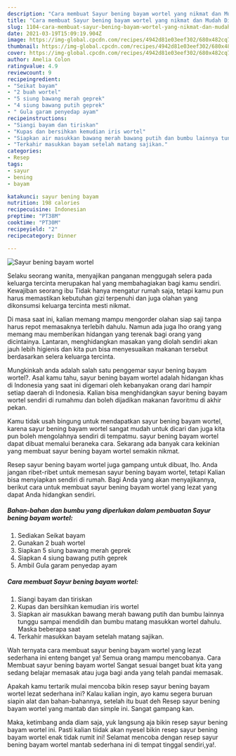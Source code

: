 ```yaml
---
description: "Cara membuat Sayur bening bayam wortel yang nikmat dan Mudah Dibuat"
title: "Cara membuat Sayur bening bayam wortel yang nikmat dan Mudah Dibuat"
slug: 1104-cara-membuat-sayur-bening-bayam-wortel-yang-nikmat-dan-mudah-dibuat
date: 2021-03-19T15:09:19.904Z
image: https://img-global.cpcdn.com/recipes/4942d81e03eef302/680x482cq70/sayur-bening-bayam-wortel-foto-resep-utama.jpg
thumbnail: https://img-global.cpcdn.com/recipes/4942d81e03eef302/680x482cq70/sayur-bening-bayam-wortel-foto-resep-utama.jpg
cover: https://img-global.cpcdn.com/recipes/4942d81e03eef302/680x482cq70/sayur-bening-bayam-wortel-foto-resep-utama.jpg
author: Amelia Colon
ratingvalue: 4.9
reviewcount: 9
recipeingredient:
- "Seikat bayam"
- "2 buah wortel"
- "5 siung bawang merah geprek"
- "4 siung bawang putih geprek"
- " Gula garam penyedap ayam"
recipeinstructions:
- "Siangi bayam dan tiriskan"
- "Kupas dan bersihkan kemudian iris wortel"
- "Siapkan air masukkan bawang merah bawang putih dan bumbu lainnya tunggu sampai mendidih dan bumbu matang masukkan wortel dahulu. Maska beberapa saat"
- "Terkahir masukkan bayam setelah matang sajikan."
categories:
- Resep
tags:
- sayur
- bening
- bayam

katakunci: sayur bening bayam 
nutrition: 198 calories
recipecuisine: Indonesian
preptime: "PT38M"
cooktime: "PT30M"
recipeyield: "2"
recipecategory: Dinner

---
```



![Sayur bening bayam wortel](https://img-global.cpcdn.com/recipes/4942d81e03eef302/680x482cq70/sayur-bening-bayam-wortel-foto-resep-utama.jpg)

Selaku seorang wanita, menyajikan panganan menggugah selera pada keluarga tercinta merupakan hal yang membahagiakan bagi kamu sendiri. Kewajiban seorang ibu Tidak hanya mengatur rumah saja, tetapi kamu pun harus memastikan kebutuhan gizi terpenuhi dan juga olahan yang dikonsumsi keluarga tercinta mesti nikmat.

Di masa  saat ini, kalian memang mampu mengorder olahan siap saji tanpa harus repot memasaknya terlebih dahulu. Namun ada juga lho orang yang memang mau memberikan hidangan yang terenak bagi orang yang dicintainya. Lantaran, menghidangkan masakan yang diolah sendiri akan jauh lebih higienis dan kita pun bisa menyesuaikan makanan tersebut berdasarkan selera keluarga tercinta. 



Mungkinkah anda adalah salah satu penggemar sayur bening bayam wortel?. Asal kamu tahu, sayur bening bayam wortel adalah hidangan khas di Indonesia yang saat ini digemari oleh kebanyakan orang dari hampir setiap daerah di Indonesia. Kalian bisa menghidangkan sayur bening bayam wortel sendiri di rumahmu dan boleh dijadikan makanan favoritmu di akhir pekan.

Kamu tidak usah bingung untuk mendapatkan sayur bening bayam wortel, karena sayur bening bayam wortel sangat mudah untuk dicari dan juga kita pun boleh mengolahnya sendiri di tempatmu. sayur bening bayam wortel dapat dibuat memalui beraneka cara. Sekarang ada banyak cara kekinian yang membuat sayur bening bayam wortel semakin nikmat.

Resep sayur bening bayam wortel juga gampang untuk dibuat, lho. Anda jangan ribet-ribet untuk memesan sayur bening bayam wortel, tetapi Kalian bisa menyiapkan sendiri di rumah. Bagi Anda yang akan menyajikannya, berikut cara untuk membuat sayur bening bayam wortel yang lezat yang dapat Anda hidangkan sendiri.

<!--inarticleads1-->

##### Bahan-bahan dan bumbu yang diperlukan dalam pembuatan Sayur bening bayam wortel:

1. Sediakan Seikat bayam
1. Gunakan 2 buah wortel
1. Siapkan 5 siung bawang merah geprek
1. Siapkan 4 siung bawang putih geprek
1. Ambil  Gula garam penyedap ayam




<!--inarticleads2-->

##### Cara membuat Sayur bening bayam wortel:

1. Siangi bayam dan tiriskan
1. Kupas dan bersihkan kemudian iris wortel
1. Siapkan air masukkan bawang merah bawang putih dan bumbu lainnya tunggu sampai mendidih dan bumbu matang masukkan wortel dahulu. Maska beberapa saat
1. Terkahir masukkan bayam setelah matang sajikan.




Wah ternyata cara membuat sayur bening bayam wortel yang lezat sederhana ini enteng banget ya! Semua orang mampu mencobanya. Cara Membuat sayur bening bayam wortel Sangat sesuai banget buat kita yang sedang belajar memasak atau juga bagi anda yang telah pandai memasak.

Apakah kamu tertarik mulai mencoba bikin resep sayur bening bayam wortel lezat sederhana ini? Kalau kalian ingin, ayo kamu segera buruan siapin alat dan bahan-bahannya, setelah itu buat deh Resep sayur bening bayam wortel yang mantab dan simple ini. Sangat gampang kan. 

Maka, ketimbang anda diam saja, yuk langsung aja bikin resep sayur bening bayam wortel ini. Pasti kalian tiidak akan nyesel bikin resep sayur bening bayam wortel enak tidak rumit ini! Selamat mencoba dengan resep sayur bening bayam wortel mantab sederhana ini di tempat tinggal sendiri,ya!.


